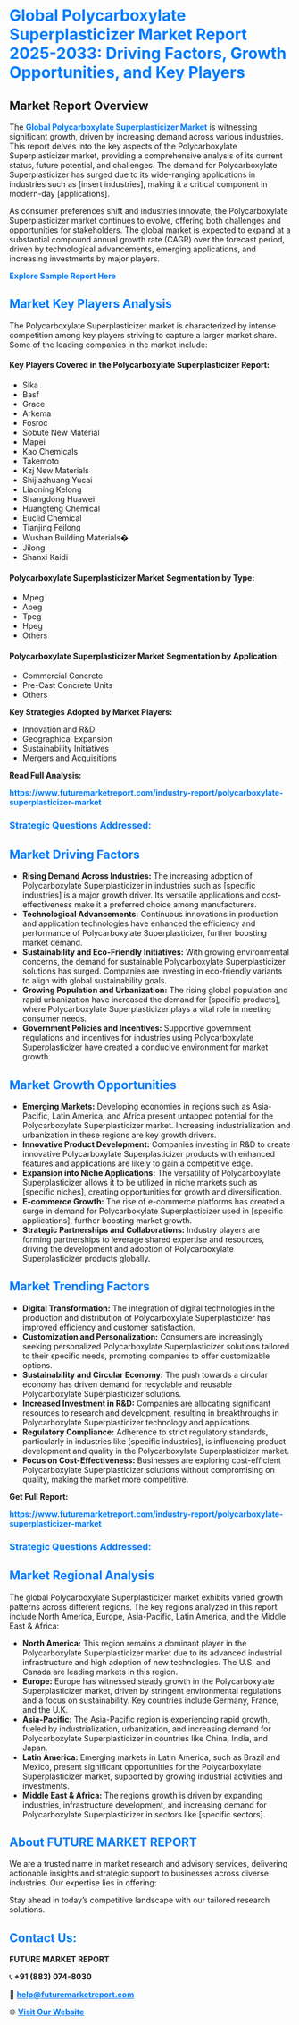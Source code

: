 <h1 style="color: #007BFF;">Global Polycarboxylate Superplasticizer Market Report 2025-2033: Driving Factors, Growth Opportunities, and Key Players</h1>

<section id="overview">
<h2>Market Report Overview</h2>
<p>The <a href="https://www.futuremarketreport.com/industry-report/polycarboxylate-superplasticizer-market" style="color: #007BFF; text-decoration: none;"><strong>Global Polycarboxylate Superplasticizer Market</strong></a> is witnessing significant growth, driven by increasing demand across various industries. This report delves into the key aspects of the Polycarboxylate Superplasticizer market, providing a comprehensive analysis of its current status, future potential, and challenges. The demand for Polycarboxylate Superplasticizer has surged due to its wide-ranging applications in industries such as [insert industries], making it a critical component in modern-day [applications].</p>
<p>As consumer preferences shift and industries innovate, the Polycarboxylate Superplasticizer market continues to evolve, offering both challenges and opportunities for stakeholders. The global market is expected to expand at a substantial compound annual growth rate (CAGR) over the forecast period, driven by technological advancements, emerging applications, and increasing investments by major players.</p>
</section>

<section id="overview">
<p><a href="https://www.futuremarketreport.com/request-sample/reportId=30905" style="color: #007BFF; text-decoration: none;"><strong>Explore Sample Report Here</strong></a></p>
</section>

<section id="key-players">
<h2 style="color: #007BFF;">Market Key Players Analysis</h2>
<p>The Polycarboxylate Superplasticizer market is characterized by intense competition among key players striving to capture a larger market share. Some of the leading companies in the market include:</p>
<h4>Key Players Covered in the Polycarboxylate Superplasticizer Report:</h4>
<ul><li>Sika</li><li>Basf</li><li>Grace</li><li>Arkema</li><li>Fosroc</li><li>Sobute New Material</li><li>Mapei</li><li>Kao Chemicals</li><li>Takemoto</li><li>Kzj New Materials</li><li>Shijiazhuang Yucai</li><li>Liaoning Kelong</li><li>Shangdong Huawei</li><li>Huangteng Chemical</li><li>Euclid Chemical</li><li>Tianjing Feilong</li><li>Wushan Building Materials�</li><li>Jilong</li><li>Shanxi Kaidi</li></ul>
<h4>Polycarboxylate Superplasticizer Market Segmentation by Type:</h4>
<ul><li>Mpeg</li><li>Apeg</li><li>Tpeg</li><li>Hpeg</li><li>Others</li></ul>

<h4>Polycarboxylate Superplasticizer Market Segmentation by Application:</h4>
<ul><li>Commercial Concrete</li><li>Pre-Cast Concrete Units</li><li>Others</li></ul>
<p><strong>Key Strategies Adopted by Market Players:</strong></p>
<ul>
<li>Innovation and R&D</li>
<li>Geographical Expansion</li>
<li>Sustainability Initiatives</li>
<li>Mergers and Acquisitions</li>
</ul>
</section>

<section>
<p><strong>Read Full Analysis: </strong></p><a href="https://www.futuremarketreport.com/industry-report/polycarboxylate-superplasticizer-market" style="color: #007BFF; text-decoration: none;"><strong>https://www.futuremarketreport.com/industry-report/polycarboxylate-superplasticizer-market</strong></a>
<h3 style="color: #007BFF;">Strategic Questions Addressed:</h3>
</section>

<section id="driving-factors">
<h2 style="color: #007BFF;">Market Driving Factors</h2>
<ul>
<li><strong>Rising Demand Across Industries:</strong> The increasing adoption of Polycarboxylate Superplasticizer in industries such as [specific industries] is a major growth driver. Its versatile applications and cost-effectiveness make it a preferred choice among manufacturers.</li>
<li><strong>Technological Advancements:</strong> Continuous innovations in production and application technologies have enhanced the efficiency and performance of Polycarboxylate Superplasticizer, further boosting market demand.</li>
<li><strong>Sustainability and Eco-Friendly Initiatives:</strong> With growing environmental concerns, the demand for sustainable Polycarboxylate Superplasticizer solutions has surged. Companies are investing in eco-friendly variants to align with global sustainability goals.</li>
<li><strong>Growing Population and Urbanization:</strong> The rising global population and rapid urbanization have increased the demand for [specific products], where Polycarboxylate Superplasticizer plays a vital role in meeting consumer needs.</li>
<li><strong>Government Policies and Incentives:</strong> Supportive government regulations and incentives for industries using Polycarboxylate Superplasticizer have created a conducive environment for market growth.</li>
</ul>
</section>

<section id="growth-opportunities">
<h2 style="color: #007BFF;">Market Growth Opportunities</h2>
<ul>
<li><strong>Emerging Markets:</strong> Developing economies in regions such as Asia-Pacific, Latin America, and Africa present untapped potential for the Polycarboxylate Superplasticizer market. Increasing industrialization and urbanization in these regions are key growth drivers.</li>
<li><strong>Innovative Product Development:</strong> Companies investing in R&D to create innovative Polycarboxylate Superplasticizer products with enhanced features and applications are likely to gain a competitive edge.</li>
<li><strong>Expansion into Niche Applications:</strong> The versatility of Polycarboxylate Superplasticizer allows it to be utilized in niche markets such as [specific niches], creating opportunities for growth and diversification.</li>
<li><strong>E-commerce Growth:</strong> The rise of e-commerce platforms has created a surge in demand for Polycarboxylate Superplasticizer used in [specific applications], further boosting market growth.</li>
<li><strong>Strategic Partnerships and Collaborations:</strong> Industry players are forming partnerships to leverage shared expertise and resources, driving the development and adoption of Polycarboxylate Superplasticizer products globally.</li>
</ul>
</section>

<section id="trending-factors">
<h2 style="color: #007BFF;">Market Trending Factors</h2>
<ul>
<li><strong>Digital Transformation:</strong> The integration of digital technologies in the production and distribution of Polycarboxylate Superplasticizer has improved efficiency and customer satisfaction.</li>
<li><strong>Customization and Personalization:</strong> Consumers are increasingly seeking personalized Polycarboxylate Superplasticizer solutions tailored to their specific needs, prompting companies to offer customizable options.</li>
<li><strong>Sustainability and Circular Economy:</strong> The push towards a circular economy has driven demand for recyclable and reusable Polycarboxylate Superplasticizer solutions.</li>
<li><strong>Increased Investment in R&D:</strong> Companies are allocating significant resources to research and development, resulting in breakthroughs in Polycarboxylate Superplasticizer technology and applications.</li>
<li><strong>Regulatory Compliance:</strong> Adherence to strict regulatory standards, particularly in industries like [specific industries], is influencing product development and quality in the Polycarboxylate Superplasticizer market.</li>
<li><strong>Focus on Cost-Effectiveness:</strong> Businesses are exploring cost-efficient Polycarboxylate Superplasticizer solutions without compromising on quality, making the market more competitive.</li>
</ul>
</section>

<section>
<p><strong>Get Full Report: </strong></p><a href="https://www.futuremarketreport.com/industry-report/polycarboxylate-superplasticizer-market" style="color: #007BFF; text-decoration: none;"><strong>https://www.futuremarketreport.com/industry-report/polycarboxylate-superplasticizer-market</strong></a>
<h3 style="color: #007BFF;">Strategic Questions Addressed:</h3>
</section>


<section id="regional-analysis">
<h2 style="color: #007BFF;">Market Regional Analysis</h2>
<p>The global Polycarboxylate Superplasticizer market exhibits varied growth patterns across different regions. The key regions analyzed in this report include North America, Europe, Asia-Pacific, Latin America, and the Middle East & Africa:</p>
<ul>
<li><strong>North America:</strong> This region remains a dominant player in the Polycarboxylate Superplasticizer market due to its advanced industrial infrastructure and high adoption of new technologies. The U.S. and Canada are leading markets in this region.</li>
<li><strong>Europe:</strong> Europe has witnessed steady growth in the Polycarboxylate Superplasticizer market, driven by stringent environmental regulations and a focus on sustainability. Key countries include Germany, France, and the U.K.</li>
<li><strong>Asia-Pacific:</strong> The Asia-Pacific region is experiencing rapid growth, fueled by industrialization, urbanization, and increasing demand for Polycarboxylate Superplasticizer in countries like China, India, and Japan.</li>
<li><strong>Latin America:</strong> Emerging markets in Latin America, such as Brazil and Mexico, present significant opportunities for the Polycarboxylate Superplasticizer market, supported by growing industrial activities and investments.</li>
<li><strong>Middle East & Africa:</strong> The region’s growth is driven by expanding industries, infrastructure development, and increasing demand for Polycarboxylate Superplasticizer in sectors like [specific sectors].</li>
</ul>
</section>

<footer>
<h2 style="color: #007BFF;">About FUTURE MARKET REPORT</h2>
<p>We are a trusted name in market research and advisory services, delivering actionable insights and strategic support to businesses across diverse industries. Our expertise lies in offering:</p>

<p>Stay ahead in today’s competitive landscape with our tailored research solutions.</p>

<h2 style="color: #007BFF;">Contact Us:</h2>
<p><strong>FUTURE MARKET REPORT</strong></p>
<p>📞 <strong>+91 (883) 074-8030</strong></p>
<p>📧 <strong><a href="mailto:help@futuremarketreport.com" style="color: #007BFF;">help@futuremarketreport.com</a></strong></p>
<p>🌐 <strong><a href="https://www.futuremarketreport.com/" style="color: #007BFF;">Visit Our Website</a></strong></p>
</footer>